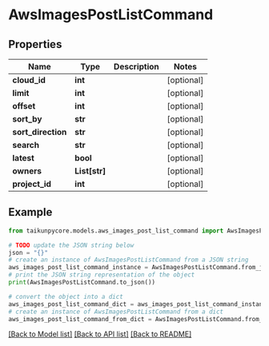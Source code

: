 # AwsImagesPostListCommand


## Properties

Name | Type | Description | Notes
------------ | ------------- | ------------- | -------------
**cloud_id** | **int** |  | [optional] 
**limit** | **int** |  | [optional] 
**offset** | **int** |  | [optional] 
**sort_by** | **str** |  | [optional] 
**sort_direction** | **str** |  | [optional] 
**search** | **str** |  | [optional] 
**latest** | **bool** |  | [optional] 
**owners** | **List[str]** |  | [optional] 
**project_id** | **int** |  | [optional] 

## Example

```python
from taikunpycore.models.aws_images_post_list_command import AwsImagesPostListCommand

# TODO update the JSON string below
json = "{}"
# create an instance of AwsImagesPostListCommand from a JSON string
aws_images_post_list_command_instance = AwsImagesPostListCommand.from_json(json)
# print the JSON string representation of the object
print(AwsImagesPostListCommand.to_json())

# convert the object into a dict
aws_images_post_list_command_dict = aws_images_post_list_command_instance.to_dict()
# create an instance of AwsImagesPostListCommand from a dict
aws_images_post_list_command_from_dict = AwsImagesPostListCommand.from_dict(aws_images_post_list_command_dict)
```
[[Back to Model list]](../README.md#documentation-for-models) [[Back to API list]](../README.md#documentation-for-api-endpoints) [[Back to README]](../README.md)


